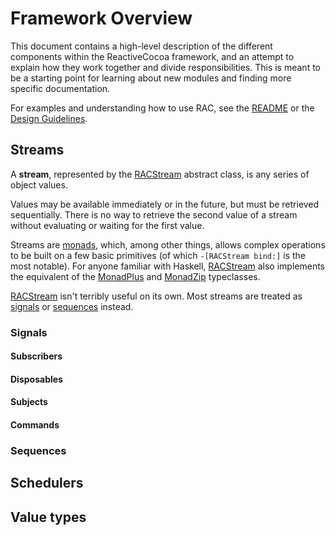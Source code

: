 # Framework Overview

This document contains a high-level description of the different components
within the ReactiveCocoa framework, and an attempt to explain how they work
together and divide responsibilities. This is meant to be a starting point for
learning about new modules and finding more specific documentation.

For examples and understanding how to use RAC, see the [README](../README.md) or
the [Design Guidelines](DesignGuidelines.md).

## Streams

A **stream**, represented by the [RACStream][] abstract class, is any series of
object values.

Values may be available immediately or in the future, but must be retrieved
sequentially. There is no way to retrieve the second value of a stream without
evaluating or waiting for the first value.

Streams are
[monads](http://en.wikipedia.org/wiki/Monad_(functional_programming)), which,
among other things, allows complex operations to be built on a few basic
primitives (of which `-[RACStream bind:]` is the most notable). For anyone
familiar with Haskell, [RACStream][] also implements the equivalent of the
[MonadPlus](http://www.haskell.org/ghc/docs/latest/html/libraries/base-4.6.0.1/Control-Monad.html#t:MonadPlus)
and
[MonadZip](http://www.haskell.org/ghc/docs/latest/html/libraries/base-4.6.0.1/Control-Monad-Zip.html#t:MonadZip)
typeclasses.

[RACStream][] isn't terribly useful on its own. Most streams are treated as
[signals](#Signals) or [sequences](#Sequences) instead.

### Signals
#### Subscribers
#### Disposables
#### Subjects
#### Commands

### Sequences

## Schedulers

## Value types

[RACSequence]: [../ReactiveCocoaFramework/ReactiveCocoa/RACSequence.h]
[RACSignal]: [../ReactiveCocoaFramework/ReactiveCocoa/RACSignal.h]
[RACSignal+Operations]: [../ReactiveCocoaFramework/ReactiveCocoa/RACSignal+Operations.h]
[RACStream]: [../ReactiveCocoaFramework/ReactiveCocoa/RACStream.h]

